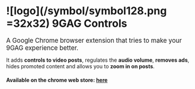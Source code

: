 # ![logo](/symbol/symbol128.png =32x32) 9GAG Controls
<big>A Google Chrome browser extension that tries to make your 9GAG experience better.</big>

It adds **controls to video posts**, regulates the **audio volume**, **removes ads**, hides promoted content and allows you to **zoom in on posts**.

#### Available on the chrome web store: [here](https://chrome.google.com/webstore/detail/9gag-controls/ggaflcnplcdgjodokhjdefdobpdhdnjm)

